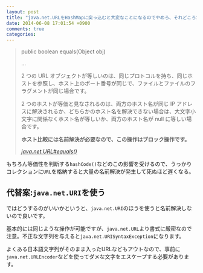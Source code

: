 ```yaml
---
layout: post
title: "java.net.URLをHashMapに突っ込むと大変なことになるのでやめろ、それどころかequalsを呼ぶだけでも大変なことに"
date: 2014-06-08 17:01:54 +0900
comments: true
categories: 
---
```


> public boolean equals(Object obj)
>
> ...
>
> 2 つの URL オブジェクトが等しいのは、同じプロトコルを持ち、同じホストを参照し、ホスト上のポート番号が同じで、ファイルとファイルのフラグメントが同じ場合です。
>
> 2 つのホストが等価と見なされるのは、両方のホスト名が同じ IP アドレスに解決されるか、どちらかのホスト名を解決できない場合は、大文字小文字に関係なくホスト名が等しいか、両方のホスト名が null に等しい場合です。
>
> <strong>ホスト比較には名前解決が必要なので、この操作はブロック操作です。</strong>
>
> <cite>[java.net.URL#equals()](http://docs.oracle.com/javase/jp/7/api/java/net/URL.html#equals\(\))</cite>

もちろん等価性を判断する`hashCode()`などのこの影響を受けるので、うっかりコレクションに`URL`を格納すると大量の名前解決が発生して死ぬほど遅くなる。

## 代替案:`java.net.URI`を使う

ではどうするのがいいかというと、`java.net.URI`のほうを使うと名前解決しないので良いです。

基本的には同じような操作が可能ですが、`java.net.URL`より書式に厳密なので注意。不正な文字列を与えると`java.net.URISyntaxException`になります。

よくある日本語文字列がそのまま入ったURLなどもアウトなので、事前に`java.net.URLEncoder`などを使ってダメな文字をエスケープする必要があります。


